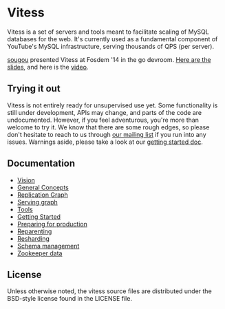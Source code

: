 # Vitess

Vitess is a set of servers and tools meant to facilitate scaling of MySQL
databases for the web. It's currently used as a fundamental component of
YouTube's MySQL infrastructure, serving thousands of QPS (per server).

[sougou](https://github.com/sougou) presented Vitess at Fosdem '14 in the go
devroom. [Here are the
slides](https://github.com/youtube/vitess/blob/master/doc/Vitess2014.pdf?raw=true),
and here is the [video](http://youtu.be/qATTTSg6zXk).

## Trying it out

Vitess is not entirely ready for unsupervised use yet. Some functionality is
still under development, APIs may change, and parts of the code are
undocumented. However, if you feel adventurous, you're more than welcome to try
it. We know that there are some rough edges, so please don't hesitate to reach
to us through [our mailing list](https://groups.google.com/forum/#!forum/vitess)
if you run into any issues. Warnings aside, please take a look at our [getting
started
doc](https://github.com/youtube/vitess/blob/master/doc/GettingStarted.markdown).

## Documentation

 * [Vision](https://github.com/youtube/vitess/blob/master/doc/Vision.markdown)
 * [General Concepts](https://github.com/youtube/vitess/blob/master/doc/Concepts.markdown)
 * [Replication Graph](https://github.com/youtube/vitess/blob/master/doc/ReplicationGraph.markdown)
 * [Serving graph](https://github.com/youtube/vitess/blob/master/doc/ServingGraph.markdown)
 * [Tools](https://github.com/youtube/vitess/blob/master/doc/Tools.markdown)
 * [Getting Started](https://github.com/youtube/vitess/blob/master/doc/GettingStarted.markdown)
 * [Preparing for production](https://github.com/youtube/vitess/blob/master/doc/Production.markdown)
 * [Reparenting](https://github.com/youtube/vitess/blob/master/doc/Reparenting.markdown)
 * [Resharding](https://github.com/youtube/vitess/blob/master/doc/Resharding.markdown)
 * [Schema management](https://github.com/youtube/vitess/blob/master/doc/SchemaManagement.markdown)
 * [Zookeeper data](https://github.com/youtube/vitess/blob/master/doc/ZookeeperData.markdown)

## License

Unless otherwise noted, the vitess source files are distributed
under the BSD-style license found in the LICENSE file.
